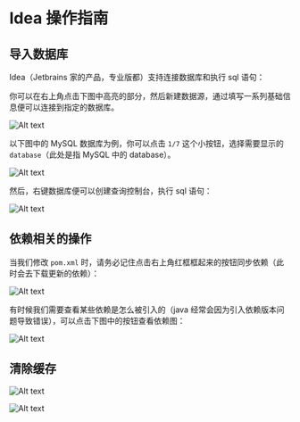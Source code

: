 # Idea 操作指南

## 导入数据库

Idea（Jetbrains 家的产品，专业版都）支持连接数据库和执行 sql 语句：

你可以在右上角点击下图中高亮的部分，然后新建数据源，通过填写一系列基础信息便可以连接到指定的数据库。

![Alt text](idea_usage_images/image.png)

以下图中的 MySQL 数据库为例，你可以点击 `1/7` 这个小按钮，选择需要显示的 `database`（此处是指 MySQL 中的 database）。

![Alt text](idea_usage_images/image-1.png)

然后，右键数据库便可以创建查询控制台，执行 sql 语句：

![Alt text](idea_usage_images/image-2.png)

## 依赖相关的操作

当我们修改 `pom.xml` 时，请务必记住点击右上角红框框起来的按钮同步依赖（此时会去下载更新的依赖）：

![Alt text](idea_usage_images/image-3.png)

有时候我们需要查看某些依赖是怎么被引入的（java 经常会因为引入依赖版本问题导致错误），可以点击下图中的按钮查看依赖图：

![Alt text](idea_usage_images/image-4.png)

## 清除缓存

![Alt text](idea_usage_images/image-5.png)

![Alt text](idea_usage_images/image-6.png)